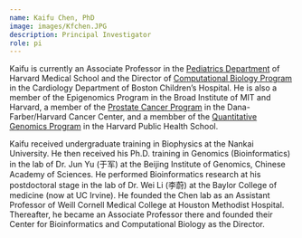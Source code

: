```yaml
---
name: Kaifu Chen, PhD
image: images/Kfchen.JPG
description: Principal Investigator
role: pi
---
```

Kaifu is currently an Associate Professor in the [Pediatrics Department](https://connects.catalyst.harvard.edu/Profiles/display/Person/194676) of Harvard Medical School and the Director of [Computational Biology Program](https://www.childrenshospital.org/research/researchers/kaifu-chen) in the Cardiology Department of Boston Children’s Hospital. He is also a member of the Epigenomics Program in the Broad Institute of MIT and Harvard, a member of the [Prostate Cancer Program](https://www.dfhcc.harvard.edu/insider/member-detail/member/kaifu-chen-phd/) in the Dana-Farber/Harvard Cancer Center, and a membber of the [Quantitative Genomics Program](https://www.hsph.harvard.edu/pqg/faculty/) in the Harvard Public Health School.

Kaifu received undergraduate training in Biophysics at the Nankai University. He then received his Ph.D. training in Genomics (Bioinformatics) in the lab of Dr. Jun Yu (于军) at the Beijing Institute of Genomics, Chinese Academy of Sciences. He performed Bioinformatics research at his postdoctoral stage in the lab of Dr. Wei Li (李蔚) at the Baylor College of medicine (now at UC Irvine). He founded the Chen lab as an Assistant Professor of Weill Cornell Medical College at Houston Methodist Hospital. Thereafter, he became an Associate Professor there and founded their Center for Bioinformatics and Computational Biology as the Director. 
